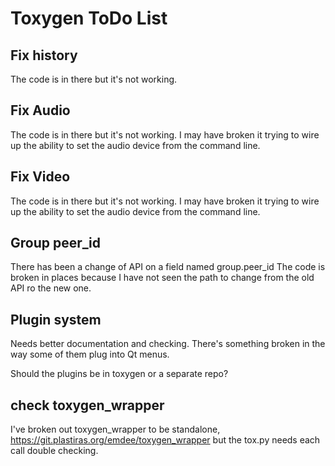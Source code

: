 # Toxygen ToDo List

## Fix history

The code is in there but it's not working.

## Fix Audio

The code is in there but it's not working.
I may have broken it trying to wire up the ability to
set the audio device from the command line.

## Fix Video

The code is in there but it's not working.
I may have broken it trying to wire up the ability to
set the audio device from the command line.

## Group peer_id

There has been a change of API on a field named group.peer_id
The code is broken in places because I have not seen the path
to change from the old API ro the new one.

## Plugin system

Needs better documentation and checking.
There's something broken in the way some of them plug into Qt menus.

Should the plugins be in toxygen or a separate repo?

## check toxygen_wrapper

I've broken out toxygen_wrapper to be standalone,
https://git.plastiras.org/emdee/toxygen_wrapper
but the tox.py needs each call double checking.




